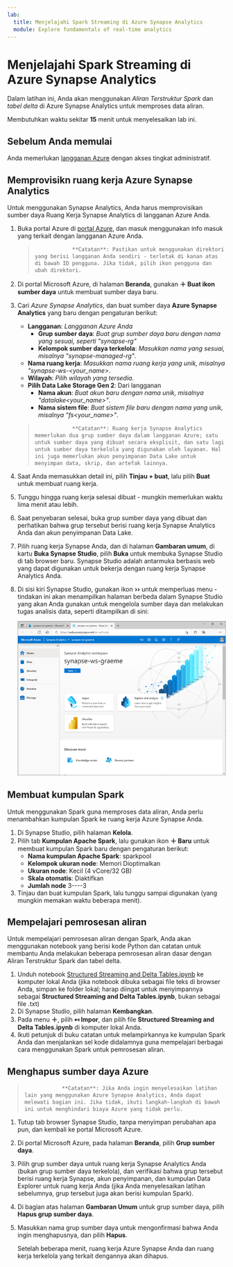 ```yaml
---
lab:
  title: Menjelajahi Spark Streaming di Azure Synapse Analytics
  module: Explore fundamentals of real-time analytics
---
```


# <a name="explore-spark-streaming-in-azure-synapse-analytics"></a>Menjelajahi Spark Streaming di Azure Synapse Analytics

Dalam latihan ini, Anda akan menggunakan *Aliran Terstruktur Spark* dan *tabel delta* di Azure Synapse Analytics untuk memproses data aliran.

Membutuhkan waktu sekitar **15** menit untuk menyelesaikan lab ini.

## <a name="before-you-start"></a>Sebelum Anda memulai

Anda memerlukan [langganan Azure](https://azure.microsoft.com/free) dengan akses tingkat administratif.

## <a name="provision-a-synapse-analytics-workspace"></a>Memprovisikn ruang kerja Azure Synapse Analytics

Untuk menggunakan Synapse Analytics, Anda harus memprovisikan sumber daya Ruang Kerja Synapse Analytics di langganan Azure Anda.

1. Buka portal Azure di [portal Azure](https://portal.azure.com?azure-portal=true), dan masuk menggunakan info masuk yang terkait dengan langganan Azure Anda.

    >                 **Catatan**: Pastikan untuk menggunakan direktori yang berisi langganan Anda sendiri - terletak di kanan atas di bawah ID pengguna. Jika tidak, pilih ikon pengguna dan ubah direktori.

2. Di portal Microsoft Azure, di halaman **Beranda**, gunakan **&#65291; Buat ikon sumber daya** untuk membuat sumber daya baru.
3. Cari *Azure Synapse Analytics*, dan buat sumber daya **Azure Synapse Analytics** yang baru dengan pengaturan berikut:
    - **Langganan**: *Langganan Azure Anda*
        - **Grup sumber daya**: *Buat grup sumber daya baru dengan nama yang sesuai, seperti "synapse-rg"*
        - **Kelompok sumber daya terkelola**: *Masukkan nama yang sesuai, misalnya "synapse-managed-rg"*.
    - **Nama ruang kerja**: *Masukkan nama ruang kerja yang unik, misalnya "synapse-ws-<your_name>*.
    - **Wilayah**: *Pilih wilayah yang tersedia*.
    - **Pilih Data Lake Storage Gen 2**: Dari langganan
        - **Nama akun**: *Buat akun baru dengan nama unik, misalnya "datalake<your_name>"*.
        - **Nama sistem file**: *Buat sistem file baru dengan nama yang unik, misalnya "fs<your_name>"*.

    >                 **Catatan**: Ruang kerja Synapse Analytics memerlukan dua grup sumber daya dalam langganan Azure; satu untuk sumber daya yang dibuat secara eksplisit, dan satu lagi untuk sumber daya terkelola yang digunakan oleh layanan. Hal ini juga memerlukan akun penyimpanan Data Lake untuk menyimpan data, skrip, dan artefak lainnya.

4. Saat Anda memasukkan detail ini, pilih **Tinjau + buat**, lalu pilih **Buat** untuk membuat ruang kerja.
5. Tunggu hingga ruang kerja selesai dibuat - mungkin memerlukan waktu lima menit atau lebih.
6. Saat penyebaran selesai, buka grup sumber daya yang dibuat dan perhatikan bahwa grup tersebut berisi ruang kerja Synapse Analytics Anda dan akun penyimpanan Data Lake.
7. Pilih ruang kerja Synapse Anda, dan di halaman **Gambaran umum**, di kartu **Buka Synapse Studio**, pilih **Buka** untuk membuka Synapse Studio di tab browser baru. Synapse Studio adalah antarmuka berbasis web yang dapat digunakan untuk bekerja dengan ruang kerja Synapse Analytics Anda.
8. Di sisi kiri Synapse Studio, gunakan ikon **&rsaquo;&rsaquo;** untuk memperluas menu - tindakan ini akan menampilkan halaman berbeda dalam Synapse Studio yang akan Anda gunakan untuk mengelola sumber daya dan melakukan tugas analisis data, seperti ditampilkan di sini:

    ![Synapse Studio](images/synapse-studio.png)

## <a name="create-a-spark-pool"></a>Membuat kumpulan Spark

Untuk menggunakan Spark guna memproses data aliran, Anda perlu menambahkan kumpulan Spark ke ruang kerja Azure Synapse Anda.

1. Di Synapse Studio, pilih halaman **Kelola**.
2. Pilih tab **Kumpulan Apache Spark**, lalu gunakan ikon **&#65291; Baru** untuk membuat kumpulan Spark baru dengan pengaturan berikut:
    - **Nama kumpulan Apache Spark**: sparkpool
    - **Kelompok ukuran node**: Memori Dioptimalkan
    - **Ukuran node**: Kecil (4 vCore/32 GB)
    - **Skala otomatis**: Diaktifkan
    - **Jumlah node** 3----3
3. Tinjau dan buat kumpulan Spark, lalu tunggu sampai digunakan (yang mungkin memakan waktu beberapa menit).

## <a name="explore-stream-processing"></a>Mempelajari pemrosesan aliran

Untuk mempelajari pemrosesan aliran dengan Spark, Anda akan menggunakan notebook yang berisi kode Python dan catatan untuk membantu Anda melakukan beberapa pemrosesan aliran dasar dengan Aliran Terstruktur Spark dan tabel delta.

1. Unduh notebook [Structured Streaming and Delta Tables.ipynb](https://github.com/MicrosoftLearning/DP-900T00A-Azure-Data-Fundamentals/raw/master/streaming/Spark%20Structured%20Streaming%20and%20Delta%20Tables.ipynb) ke komputer lokal Anda (jika notebook dibuka sebagai file teks di browser Anda, simpan ke folder lokal; harap diingat untuk menyimpannya sebagai **Structured Streaming and Delta Tables.ipynb**, bukan sebagai file .txt)
2. Di Synapse Studio, pilih halaman **Kembangkan**.
3. Pada menu **&#65291;**, pilih **&#8612; Impor**, dan pilih file **Structured Streaming and Delta Tables.ipynb** di komputer lokal Anda.
4. Ikuti petunjuk di buku catatan untuk melampirkannya ke kumpulan Spark Anda dan menjalankan sel kode didalamnya guna mempelajari berbagai cara menggunakan Spark untuk pemrosesan aliran.

## <a name="delete-azure-resources"></a>Menghapus sumber daya Azure

>                 **Catatan**: Jika Anda ingin menyelesaikan latihan lain yang menggunakan Azure Synapse Analytics, Anda dapat melewati bagian ini. Jika tidak, ikuti langkah-langkah di bawah ini untuk menghindari biaya Azure yang tidak perlu.

1. Tutup tab browser Synapse Studio, tanpa menyimpan perubahan apa pun, dan kembali ke portal Microsoft Azure.
1. Di portal Microsoft Azure, pada halaman **Beranda**, pilih **Grup sumber daya**.
1. Pilih grup sumber daya untuk ruang kerja Synapse Analytics Anda (bukan grup sumber daya terkelola), dan verifikasi bahwa grup tersebut berisi ruang kerja Synapse, akun penyimpanan, dan kumpulan Data Explorer untuk ruang kerja Anda (jika Anda menyelesaikan latihan sebelumnya, grup tersebut juga akan berisi kumpulan Spark).
1. Di bagian atas halaman **Gambaran Umum** untuk grup sumber daya, pilih **Hapus grup sumber daya**.
1. Masukkan nama grup sumber daya untuk mengonfirmasi bahwa Anda ingin menghapusnya, dan pilih **Hapus**.

    Setelah beberapa menit, ruang kerja Azure Synapse Anda dan ruang kerja terkelola yang terkait dengannya akan dihapus.
